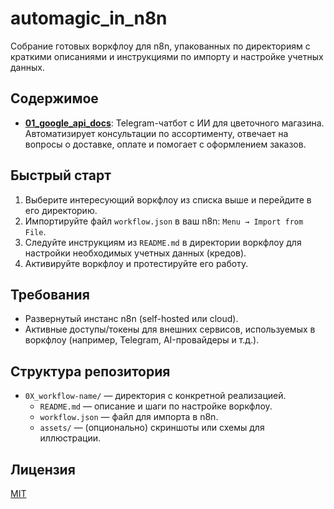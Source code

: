 # automagic_in_n8n

Собрание готовых воркфлоу для n8n, упакованных по директориям с краткими описаниями и инструкциями по импорту и настройке учетных данных.

## Содержимое

- **[01_google_api_docs](./01_google_api_docs/)**: Telegram-чатбот с ИИ для цветочного магазина. Автоматизирует консультации по ассортименту, отвечает на вопросы о доставке, оплате и помогает с оформлением заказов.

## Быстрый старт

1.  Выберите интересующий воркфлоу из списка выше и перейдите в его директорию.
2.  Импортируйте файл `workflow.json` в ваш n8n: `Menu → Import from File`.
3.  Следуйте инструкциям из `README.md` в директории воркфлоу для настройки необходимых учетных данных (кредов).
4.  Активируйте воркфлоу и протестируйте его работу.

## Требования

- Развернутый инстанс n8n (self-hosted или cloud).
- Активные доступы/токены для внешних сервисов, используемых в воркфлоу (например, Telegram, AI-провайдеры и т.д.).

## Структура репозитория

- `0X_workflow-name/` — директория с конкретной реализацией.
  - `README.md` — описание и шаги по настройке воркфлоу.
  - `workflow.json` — файл для импорта в n8n.
  - `assets/` — (опционально) скриншоты или схемы для иллюстрации.

## Лицензия

[MIT](LICENSE)